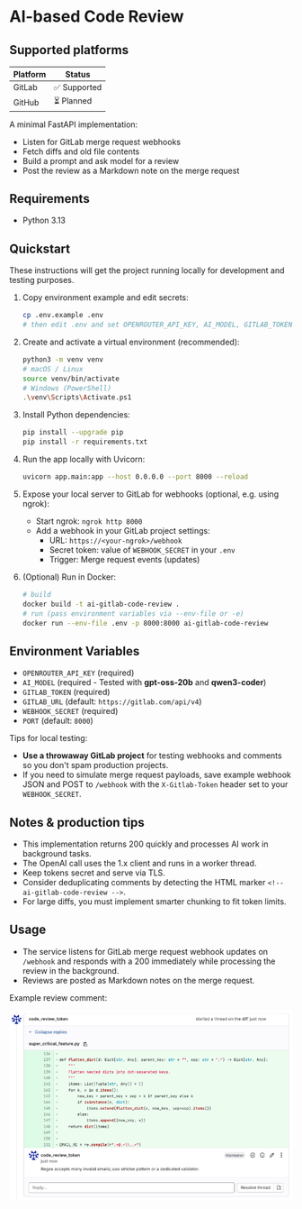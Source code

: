 # AI-based Code Review

## Supported platforms

| Platform | Status |
| --- | --- |
| GitLab | ✅ Supported |
| GitHub | ⏳ Planned |

A minimal FastAPI implementation:
- Listen for GitLab merge request webhooks
- Fetch diffs and old file contents
- Build a prompt and ask model for a review
- Post the review as a Markdown note on the merge request

## Requirements

- Python 3.13

## Quickstart

These instructions will get the project running locally for development and testing purposes.

1. Copy environment example and edit secrets:

   ```bash
   cp .env.example .env
   # then edit .env and set OPENROUTER_API_KEY, AI_MODEL, GITLAB_TOKEN, and WEBHOOK_SECRET
   ```

2. Create and activate a virtual environment (recommended):

   ```bash
   python3 -m venv venv
   # macOS / Linux
   source venv/bin/activate
   # Windows (PowerShell)
   .\venv\Scripts\Activate.ps1
   ```

3. Install Python dependencies:

   ```bash
   pip install --upgrade pip
   pip install -r requirements.txt
   ```

4. Run the app locally with Uvicorn:

   ```bash
   uvicorn app.main:app --host 0.0.0.0 --port 8000 --reload
   ```

5. Expose your local server to GitLab for webhooks (optional, e.g. using ngrok):

   - Start ngrok: `ngrok http 8000`
   - Add a webhook in your GitLab project settings:
     - URL: `https://<your-ngrok>/webhook`
     - Secret token: value of `WEBHOOK_SECRET` in your `.env`
     - Trigger: Merge request events (updates)

6. (Optional) Run in Docker:

   ```bash
   # build
   docker build -t ai-gitlab-code-review .
   # run (pass environment variables via --env-file or -e)
   docker run --env-file .env -p 8000:8000 ai-gitlab-code-review
   ```

## Environment Variables

- `OPENROUTER_API_KEY` (required)
- `AI_MODEL` (required - Tested with **gpt-oss-20b** and **qwen3-coder**)
- `GITLAB_TOKEN` (required)
- `GITLAB_URL` (default: `https://gitlab.com/api/v4`)
- `WEBHOOK_SECRET` (required)
- `PORT` (default: `8000`)

Tips for local testing:

- **Use a throwaway GitLab project** for testing webhooks and comments so you don't spam production projects.
- If you need to simulate merge request payloads, save example webhook JSON and POST to `/webhook` with the `X-Gitlab-Token` header set to your `WEBHOOK_SECRET`.

## Notes & production tips

- This implementation returns 200 quickly and processes AI work in background tasks.
- The OpenAI call uses the 1.x client and runs in a worker thread.
- Keep tokens secret and serve via TLS.
- Consider deduplicating comments by detecting the HTML marker `<!-- ai-gitlab-code-review -->`.
- For large diffs, you must implement smarter chunking to fit token limits.

## Usage

- The service listens for GitLab merge request webhook updates on `/webhook` and responds with a 200 immediately while processing the review in the background.
- Reviews are posted as Markdown notes on the merge request.

Example review comment:

![Example review comment](assets/example_review_comment.png)

